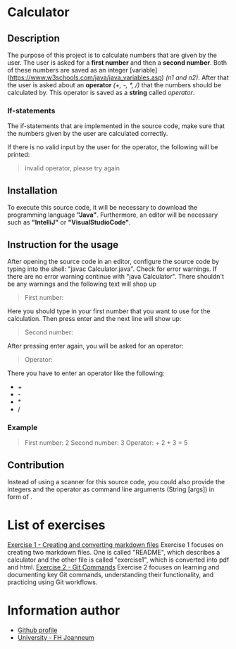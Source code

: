 # Calculator

## Description
The purpose of this project is to calculate numbers that are given by the user. The user is asked for a **first number** and then a **second number**. Both of these numbers are saved as an integer [variable] (https://www.w3schools.com/java/java_variables.asp) *(n1 and n2)*. After that the user is asked about an **operator** *(+, -, \*, /)* that the numbers should be calculated by. This operator is saved as a **string** called *operator*.

### If-statements
The if-statements that are implemented in the source code, make sure that the numbers given by the user are calculated correctly.

If there is no valid input by the user for the operator, the following will be printed:
> invalid operator, please try again

## Installation
To execute this source code, it will be necessary to download the programming language **"Java"**. Furthermore, an editor will be necessary such as **"IntelliJ"** or **"VisualStudioCode"**.

## Instruction for the usage
After opening the source code in an editor, configure the source code by typing into the shell: "javac Calculator.java". Check for error warnings. If there are no error warning continue with "java Calculator". There shouldn't be any warnings and the following text will shop up
> First number:

Here you should type in your first number that you want to use for the calculation. Then press enter and the next line will show up:
> Second number:

After pressing enter again, you will be asked for an operator:
> Operator:

There you have to enter an operator like the following:

* \+
* \-
* \*
* /

### Example
>First number: 2
Second number: 3
Operator:      +
2 + 3 = 5

## Contribution
Instead of using a scanner for this source code, you could also provide the integers and the operator as command line arguments (String [args]) in form of <n1> <operator> <n2>.

# List of exercises
[Exercise 1 - Creating and converting markdown files](exercise1.md)
Exercise 1 focuses on creating two markdown files. One is called "README", which describes a calculator and the other file is called "exercise1", which is converted into pdf and html.
[Exercise 2 - Git Commands](exercise2.md)
Exercise 2 focuses on learning and documenting key Git commands, understanding their functionality, and practicing using Git workflows.

# Information author
* [Github profile](https://github.com/marchatuzaeva/msd24_tuzaeva_marcha)
* [University - FH Joanneum](https://www.fh-joanneum.at)